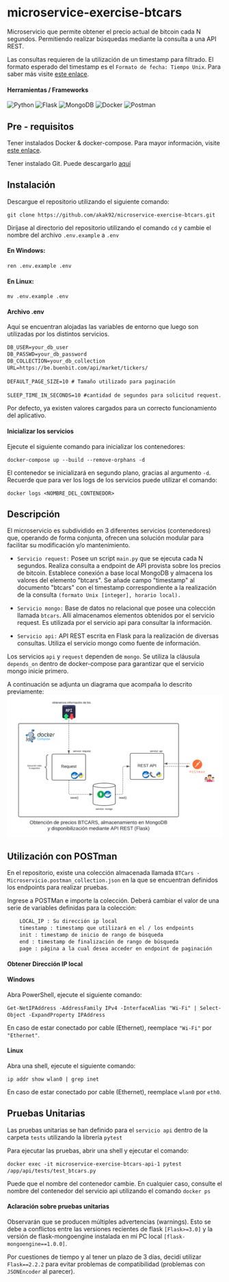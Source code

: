# microservice-exercise-btcars
Microservicio que permite obtener el precio actual de bitcoin cada N segundos. Permitiendo realizar búsquedas mediante la consulta a una API REST.

Las consultas requieren de la utilización de un timestamp para filtrado. El formato esperado del timestamp es el `Formato de fecha: Tiempo Unix`. Para saber más visite [este enlace](https://es.wikipedia.org/wiki/Tiempo_Unix).

#### Herramientas / Frameworks

![Python](https://img.shields.io/badge/python-3670A0?style=for-the-badge&logo=python&logoColor=ffdd54)
![Flask](https://img.shields.io/badge/flask-%23000.svg?style=for-the-badge&logo=flask&logoColor=white)
![MongoDB](https://img.shields.io/badge/MongoDB-%234ea94b.svg?style=for-the-badge&logo=mongodb&logoColor=white)
![Docker](https://img.shields.io/badge/docker-%230db7ed.svg?style=for-the-badge&logo=docker&logoColor=white)
![Postman](https://img.shields.io/badge/Postman-FF6C37?style=for-the-badge&logo=postman&logoColor=white)

## Pre - requisitos

Tener instalados Docker & docker-compose. Para mayor información, visite [este enlace](https://docs.docker.com/manuals/).

Tener instalado Git. Puede descargarlo [aquí](https://git-scm.com/downloads)

## Instalación

Descargue el repositorio utilizando el siguiente comando:
```
git clone https://github.com/akak92/microservice-exercise-btcars.git
```

Diríjase al directorio del repositorio utilizando el comando `cd` y cambie el nombre del archivo `.env.example` a `.env`

#### En Windows:
```
ren .env.example .env
```
#### En Linux:
```
mv .env.example .env
```

#### Archivo .env

Aquí se encuentran alojadas las variables de entorno que luego son utilizadas por los distintos servicios.
```
DB_USER=your_db_user
DB_PASSWD=your_db_password
DB_COLLECTION=your_db_collection
URL=https://be.buenbit.com/api/market/tickers/

DEFAULT_PAGE_SIZE=10 # Tamaño utilizado para paginación

SLEEP_TIME_IN_SECONDS=10 #cantidad de segundos para solicitud request.
```
Por defecto, ya existen valores cargados para un correcto funcionamiento del aplicativo.

#### Inicializar los servicios

Ejecute el siguiente comando para inicializar los contenedores:
```
docker-compose up --build --remove-orphans -d
```
El contenedor se inicializará en segundo plano, gracias al argumento `-d`. Recuerde que para ver los logs de los servicios puede utilizar el comando:
```
docker logs <NOMBRE_DEL_CONTENEDOR>
```
## Descripción

El microservicio es subdividido en 3 diferentes servicios (contenedores) que, operando de forma conjunta, ofrecen una solución modular para facilitar su modificación y/o mantenimiento.

* `Servicio request:` Posee un script `main.py` que se ejecuta cada N segundos. Realiza consulta a endpoint de API provista sobre los precios de bitcoin. Establece conexión a base local MongoDB y almacena los valores del elemento "btcars". Se añade campo "timestamp" al documento "btcars" con el timestamp correspondiente a la realización de la consulta `(formato Unix [integer], horario local).`

* `Servicio mongo:` Base de datos no relacional que posee una colección llamada `btcars`. Allí almacenamos elementos obtenidos por el servicio request. Es utilizada por el servicio api para consultar la información.

* `Servicio api:` API REST escrita en Flask para la realización de diversas consultas. Utiliza el servicio mongo como fuente de información.

Los servicios `api` y `request` dependen de `mongo`. Se utiliza la cláusula `depends_on` dentro de docker-compose para garantizar que el servicio mongo inicie primero.

A continuación se adjunta un diagrama que acompaña lo descrito previamente:
![Diagrama de solución](docs/diagrama.png)

## Utilización con POSTman

En el repositorio, existe una colección almacenada llamada `BTCars - Microservicio.postman_collection.json` en la que se encuentran definidos los endpoints para realizar pruebas.

Ingrese a POSTMan e importe la colección. Deberá cambiar el valor de una serie de variables definidas para la colección:

```
    LOCAL_IP : Su dirección ip local
    timestamp : timestamp que utilizará en el / los endpoints
    init : timestamp de inicio de rango de búsqueda
    end : timestamp de finalización de rango de búsqueda
    page : página a la cual desea acceder en endpoint de paginación
```

#### Obtener Dirección IP local

#### Windows

Abra PowerShell, ejecute el siguiente comando:
```
Get-NetIPAddress -AddressFamily IPv4 -InterfaceAlias "Wi-Fi" | Select-Object -ExpandProperty IPAddress
```
En caso de estar conectado por cable (Ethernet), reemplace `"Wi-Fi"` por `"Ethernet"`.

#### Linux

Abra una shell, ejecute el siguiente comando:
```
ip addr show wlan0 | grep inet
```
En caso de estar conectado por cable (Ethernet), reemplace `wlan0` por `eth0`.

## Pruebas Unitarias

Las pruebas unitarias se han definido para el `servicio api` dentro de la carpeta `tests` utilizando la librería `pytest`

Para ejecutar las pruebas, abrir una shell y ejecutar el comando:
```
docker exec -it microservice-exercise-btcars-api-1 pytest /app/api/tests/test_btcars.py
```

Puede que el nombre del contenedor cambie. En cualquier caso, consulte el nombre del contenedor del servicio api utilizando el comando `docker ps`

#### Aclaración sobre pruebas unitarias

Observarán que se producen múltiples advertencias (warnings). Esto se debe a conflictos entre las versiones recientes de flask `[Flask>=3.0]` y la versión de flask-mongoengine instalada en mi PC local `[flask-mongoengine==1.0.0]`.

Por cuestiones de tiempo y al tener un plazo de 3 días, decidí utilizar `Flask==2.2.2` para evitar problemas de compatibilidad (problemas con `JSONEncoder` al parecer).




